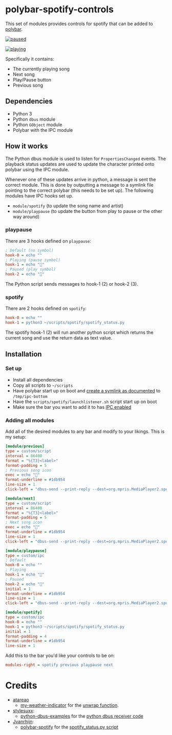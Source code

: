 # polybar-spotify-controls
This set of modules provides controls for spotify that can be added to [polybar](https://github.com/jaagr/polybar).

[![paused](https://i.imgur.com/Wx4vHPr.png)](https://i.imgur.com/Wx4vHPr.png)

[![playing](https://i.imgur.com/wb8ASGo.png)](https://i.imgur.com/wb8ASGo.png)

Specifically it contains:
- The currently playing song
- Next song
- Play/Pause button
- Previous song

## Dependencies
- Python 3
- Python `dbus` module
- Python `GObject` module
- Polybar with the IPC module

## How it works
The Python dbus module is used to listen for `PropertiesChanged` events. The playback status updates are used to update the character printed onto polybar using the IPC module.

Whenever one of these updates arrive in python, a message is sent the correct module. This is done by outputting a message to a symlink file pointing to the correct polybar (this needs to be set up).
The following modules have IPC hooks set up.
- `module/spotify` (to update the song name and artist)
- `module/playpause` (to update the button from play to pause or the other way around)

### playpause
There are 3 hooks defined on `playpause`:
~~~ ini
; Default (no symbol)
hook-0 = echo ""
; Playing (pause symbol)
hook-1 = echo ""
; Paused (play symbol)
hook-2 = echo ""
~~~
The Python script sends messages to hook-1 (2) or hook-2 (3).
### spotify
There are 2 hooks defined on `spotify`:
~~~ ini
hook-0 = echo ""
hook-1 = python3 ~/scripts/spotify/spotify_status.py
~~~
The spotify hook-1 (2) will run another python script which returns the current song and use the return data as text value.

## Installation
### Set up
- Install all dependencies
- Copy all scripts to `~/scripts`
- Have polybar start up on boot and [create a symlink as documented](https://github.com/jaagr/polybar/wiki/Inter-process-messaging) to `/tmp/ipc-bottom`
- Have the `scripts/spotify/launchlistener.sh` script start up on boot
- Make sure the bar you want to add it to has [IPC enabled](https://github.com/jaagr/polybar/wiki/Module:-ipc)

### Adding all modules
Add all of the desired modules to any bar and modify to your likings. This is my setup:
~~~ ini
[module/previous]
type = custom/script
interval = 86400
format = "%{T3}<label>"
format-padding = 5
; Previous song icon
exec = echo ""
format-underline = #1db954
line-size = 1
click-left = "dbus-send --print-reply --dest=org.mpris.MediaPlayer2.spotify /org/mpris/MediaPlayer2 org.mpris.MediaPlayer2.Player.Previous"

[module/next]
type = custom/script
interval = 86400
format = "%{T3}<label>"
format-padding = 5
; Next song icon
exec = echo ""
format-underline = #1db954
line-size = 1
click-left = "dbus-send --print-reply --dest=org.mpris.MediaPlayer2.spotify /org/mpris/MediaPlayer2 org.mpris.MediaPlayer2.Player.Next"

[module/playpause]
type = custom/ipc
; Default
hook-0 = echo ""
; Playing
hook-1 = echo ""
; Paused
hook-2 = echo ""
initial = 1
format-underline = #1db954
line-size = 1
click-left = "dbus-send --print-reply --dest=org.mpris.MediaPlayer2.spotify /org/mpris/MediaPlayer2 org.mpris.MediaPlayer2.Player.PlayPause"

[module/spotify]
type = custom/ipc
hook-0 = echo ""
hook-1 = python3 ~/scripts/spotify/spotify_status.py
initial = 1
format-padding = 4
format-underline = #1db954
line-size = 1
~~~
Add this to the bar you'd like your controls to be on:
~~~ ini
modules-right = spotify previous playpause next
~~~

# Credits
- [atareao](https://github.com/atareao)
    - [my-weather-indicator](https://github.com/atareao/my-weather-indicator) for the [unwrap function](https://github.com/atareao/my-weather-indicator/blob/da7b4f9827c601e7d7fe449263498451d1465a6f/src/networkmanayer.py#L69).
- [stylesuxx](https://github.com/stylesuxx): 
    - [python-dbus-examples](https://github.com/stylesuxx/python-dbus-examples) for the [python dbus receiver code](https://github.com/stylesuxx/python-dbus-examples/blob/master/receiver.py)
- [Jvanrhijn](https://github.com/Jvanrhijn):
    - [polybar-spotify](https://github.com/Jvanrhijn/polybar-spotify) for the [spotify_status.py script](https://github.com/Jvanrhijn/polybar-spotify/blob/master/spotify_status.py)